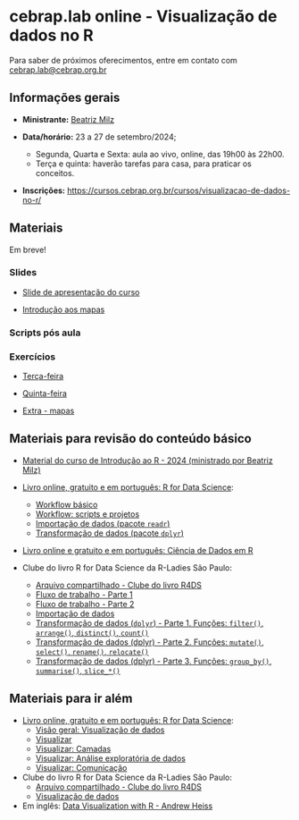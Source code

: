 
<!-- README.md is generated from README.Rmd. Please edit that file -->

# cebrap.lab online - Visualização de dados no R

Para saber de próximos oferecimentos, entre em contato com
<cebrap.lab@cebrap.org.br>

## Informações gerais

- **Ministrante:** [Beatriz Milz](https://beamilz.com/about/)

- **Data/horário:** 23 a 27 de setembro/2024;

  - Segunda, Quarta e Sexta: aula ao vivo, online, das 19h00 às 22h00.
  - Terça e quinta: haverão tarefas para casa, para praticar os
    conceitos.

- **Inscrições:**
  <https://cursos.cebrap.org.br/cursos/visualizacao-de-dados-no-r/>

## Materiais

Em breve!

### Slides

- [Slide de apresentação do
  curso](https://beatrizmilz.github.io/2024-09-cebrap-lab-viz/slides/introducao-ao-curso.html#/)

- [Introdução aos
  mapas](https://beatrizmilz.github.io/2024-09-cebrap-lab-viz/slides/mapas-com-r.html#/)

### Scripts pós aula

<!-- -  [Aula 1](https://github.com/beatrizmilz/2024-09-cebrap-lab-viz/blob/main/scripts-pos-aula/aula-01.R) -->
<!-- -  [Aula 2](https://github.com/beatrizmilz/2024-09-cebrap-lab-viz/blob/main/scripts-pos-aula/aula-02.R) -->
<!-- -  [Dúvida - Linha do tempo](https://github.com/beatrizmilz/2024-09-cebrap-lab-viz/blob/main/scripts-pos-aula/duvida-linha-do-tempo.R) -->
<!-- -  [Aula 3](https://github.com/beatrizmilz/2024-09-cebrap-lab-viz/blob/main/scripts-pos-aula/aula-03.R) -->
<!-- -  [Aula 3 - Esquisse](https://github.com/beatrizmilz/2024-09-cebrap-lab-viz/blob/main/scripts-pos-aula/esquisse.R) -->

### Exercícios

- [Terça-feira](https://github.com/beatrizmilz/2024-09-cebrap-lab-viz/blob/main/exercicios/exercicio-01.R)

- [Quinta-feira](https://github.com/beatrizmilz/2024-09-cebrap-lab-viz/blob/main/exercicios/exercicio-02.R)

- [Extra -
  mapas](https://github.com/beatrizmilz/2024-09-cebrap-lab-viz/blob/main/exercicios/exercicio-03.R)

## Materiais para revisão do conteúdo básico

- [Material do curso de Introdução ao R - 2024 (ministrado por Beatriz
  Milz)](https://beatrizmilz.github.io/2024-08-cebrap-lab-intro-R/)

- [Livro online, gratuito e em português: R for Data
  Science](https://cienciadedatos.github.io/pt-r4ds/):

  - [Workflow
    básico](https://cienciadedatos.github.io/pt-r4ds/workflow-basics.html)
  - [Workflow: scripts e
    projetos](https://cienciadedatos.github.io/pt-r4ds/workflow-scripts.html)
  - [Importação de dados (pacote
    `readr`)](https://cienciadedatos.github.io/pt-r4ds/data-import.html)
  - [Transformação de dados (pacote
    `dplyr`)](https://cienciadedatos.github.io/pt-r4ds/data-transform.html)

- [Livro online e gratuito e em português: Ciência de Dados em
  R](https://livro.curso-r.com/7-2-dplyr.html)

- Clube do livro R for Data Science da R-Ladies São Paulo:

  - [Arquivo compartilhado - Clube do livro
    R4DS](https://docs.google.com/document/d/1xCn5gxK47tj9lRpDovwGNlza9i1FX2VBixo1V7VtUUs/edit?usp=sharing)
  - [Fluxo de trabalho - Parte
    1](https://www.youtube.com/live/RSQMMG2pPWU?si=wHv0JKXRtxpThbSJ)
  - [Fluxo de trabalho - Parte
    2](https://www.youtube.com/live/NZWQPFy_g4g?si=gwUFPISBKFKJfLcO)
  - [Importação de dados](https://www.youtube.com/watch?v=BvXy7rC-b2g)
  - [Transformação de dados (`dplyr`) - Parte 1. Funções: `filter()`,
    `arrange()`, `distinct()`,
    `count()`](https://beamilz.com/talks/pt/2024-06-r4ds-dplyr-pt1/)
  - [Transformação de dados (dplyr) - Parte 2. Funções: `mutate()`,
    `select()`, `rename()`,
    `relocate()`](https://beamilz.com/talks/pt/2024-07-r4ds-dplyr-pt2/)
  - [Transformação de dados (dplyr) - Parte 3. Funções: `group_by()`,
    `summarise()`,
    `slice_*()`](https://beamilz.com/talks/pt/2024-07-r4ds-dplyr-pt3/)

## Materiais para ir além

- [Livro online, gratuito e em português: R for Data
  Science](https://cienciadedatos.github.io/pt-r4ds/):
  - [Visão geral: Visualização de
    dados](https://cienciadedatos.github.io/pt-r4ds/data-visualize.html)
  - [Visualizar](https://cienciadedatos.github.io/pt-r4ds/visualize.html)
  - [Visualizar:
    Camadas](https://cienciadedatos.github.io/pt-r4ds/layers.html)
  - [Visualizar: Análise exploratória de
    dados](https://cienciadedatos.github.io/pt-r4ds/EDA.html)
  - [Visualizar:
    Comunicação](https://cienciadedatos.github.io/pt-r4ds/communication.html)
- Clube do livro R for Data Science da R-Ladies São Paulo:
  - [Arquivo compartilhado - Clube do livro
    R4DS](https://docs.google.com/document/d/1xCn5gxK47tj9lRpDovwGNlza9i1FX2VBixo1V7VtUUs/edit?usp=sharing)
  - [Visualização de
    dados](https://www.youtube.com/live/MGz7l_nLQLQ?si=c49XYqD5KGU6ccdR)
- Em inglês: [Data Visualization with R - Andrew
  Heiss](https://datavizf23.classes.andrewheiss.com/syllabus.html)
